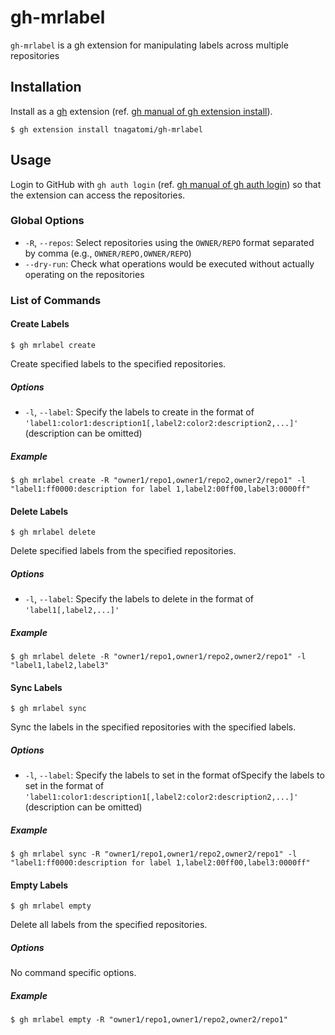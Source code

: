 # gh-mrlabel

`gh-mrlabel` is a gh extension for manipulating labels across multiple repositories

## Installation

Install as a [gh](https://cli.github.com/) extension (ref. [gh manual of gh extension install](https://cli.github.com/manual/gh_extension_install)).

```console
$ gh extension install tnagatomi/gh-mrlabel
```

## Usage

Login to GitHub with `gh auth login` (ref. [gh manual of gh auth login](https://cli.github.com/manual/gh_auth_login)) so that the extension can access the repositories.

### Global Options

- `-R`, `--repos`: Select repositories using the `OWNER/REPO` format separated by comma (e.g., `OWNER/REPO,OWNER/REPO`)
- `--dry-run`: Check what operations would be executed without actually operating on the repositories

### List of Commands

#### Create Labels

```console
$ gh mrlabel create
```

Create specified labels to the specified repositories.

##### Options

- `-l`, `--label`: Specify the labels to create in the format of `'label1:color1:description1[,label2:color2:description2,...]'` (description can be omitted)

##### Example

```console
$ gh mrlabel create -R "owner1/repo1,owner1/repo2,owner2/repo1" -l "label1:ff0000:description for label 1,label2:00ff00,label3:0000ff"
```

#### Delete Labels

```console
$ gh mrlabel delete
```

Delete specified labels from the specified repositories.

##### Options

- `-l`, `--label`: Specify the labels to delete in the format of `'label1[,label2,...]'`

##### Example

```console
$ gh mrlabel delete -R "owner1/repo1,owner1/repo2,owner2/repo1" -l "label1,label2,label3"
```

#### Sync Labels

```console
$ gh mrlabel sync
```

Sync the labels in the specified repositories with the specified labels.

##### Options

- `-l`, `--label`: Specify the labels to set in the format ofSpecify the labels to set in the format of `'label1:color1:description1[,label2:color2:description2,...]'` (description can be omitted)

##### Example

```console
$ gh mrlabel sync -R "owner1/repo1,owner1/repo2,owner2/repo1" -l "label1:ff0000:description for label 1,label2:00ff00,label3:0000ff"
```

#### Empty Labels

```console
$ gh mrlabel empty
```

Delete all labels from the specified repositories.

##### Options

No command specific options.

##### Example

```console
$ gh mrlabel empty -R "owner1/repo1,owner1/repo2,owner2/repo1"
```
